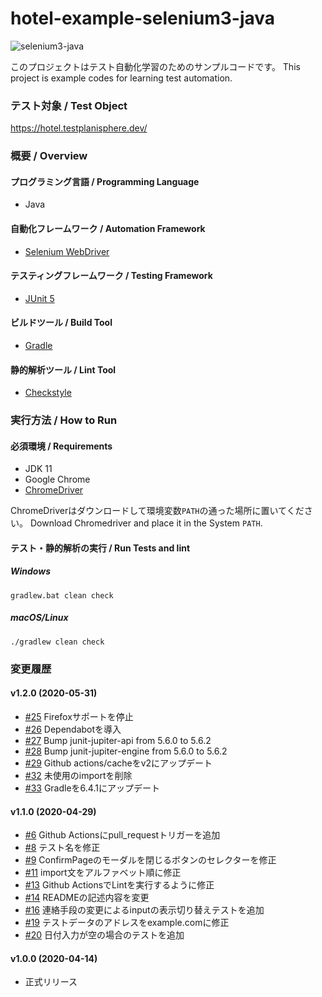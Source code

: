 # hotel-example-selenium3-java

![selenium3-java](https://github.com/testplanisphere/hotel-example-selenium3-java/workflows/selenium3-java/badge.svg)

このプロジェクトはテスト自動化学習のためのサンプルコードです。
This project is example codes for learning test automation.

### テスト対象 / Test Object

https://hotel.testplanisphere.dev/

### 概要 / Overview

#### プログラミング言語 / Programming Language

* Java

#### 自動化フレームワーク / Automation Framework

* [Selenium WebDriver](https://www.selenium.dev/)

#### テスティングフレームワーク / Testing Framework

* [JUnit 5](https://junit.org/junit5/)

#### ビルドツール / Build Tool

* [Gradle](https://gradle.org/)

#### 静的解析ツール / Lint Tool

* [Checkstyle](https://checkstyle.sourceforge.io/)

### 実行方法 / How to Run

#### 必須環境 / Requirements

* JDK 11
* Google Chrome
* [ChromeDriver](https://chromedriver.chromium.org/downloads)

ChromeDriverはダウンロードして環境変数`PATH`の通った場所に置いてください。
Download Chromedriver and place it in the System `PATH`.

#### テスト・静的解析の実行 / Run Tests and lint

##### Windows

```
gradlew.bat clean check
```

##### macOS/Linux

```
./gradlew clean check
```

### 変更履歴

#### v1.2.0 (2020-05-31)

* [#25](https://github.com/testplanisphere/hotel-example-selenium3-java/pull/25) Firefoxサポートを停止
* [#26](https://github.com/testplanisphere/hotel-example-selenium3-java/pull/26) Dependabotを導入
* [#27](https://github.com/testplanisphere/hotel-example-selenium3-java/pull/27) Bump junit-jupiter-api from 5.6.0 to 5.6.2
* [#28](https://github.com/testplanisphere/hotel-example-selenium3-java/pull/28) Bump junit-jupiter-engine from 5.6.0 to 5.6.2
* [#29](https://github.com/testplanisphere/hotel-example-selenium3-java/pull/29) Github actions/cacheをv2にアップデート
* [#32](https://github.com/testplanisphere/hotel-example-selenium3-java/pull/32) 未使用のimportを削除
* [#33](https://github.com/testplanisphere/hotel-example-selenium3-java/pull/33) Gradleを6.4.1にアップデート

#### v1.1.0 (2020-04-29)

* [#6](https://github.com/testplanisphere/hotel-example-selenium3-java/pull/6) Github Actionsにpull_requestトリガーを追加
* [#8](https://github.com/testplanisphere/hotel-example-selenium3-java/pull/8) テスト名を修正
* [#9](https://github.com/testplanisphere/hotel-example-selenium3-java/pull/9) ConfirmPageのモーダルを閉じるボタンのセレクターを修正
* [#11](https://github.com/testplanisphere/hotel-example-selenium3-java/pull/11) import文をアルファベット順に修正
* [#13](https://github.com/testplanisphere/hotel-example-selenium3-java/pull/13) Github ActionsでLintを実行するように修正
* [#14](https://github.com/testplanisphere/hotel-example-selenium3-java/pull/14) READMEの記述内容を変更
* [#16](https://github.com/testplanisphere/hotel-example-selenium3-java/pull/16) 連絡手段の変更によるinputの表示切り替えテストを追加
* [#19](https://github.com/testplanisphere/hotel-example-selenium3-java/pull/19) テストデータのアドレスをexample.comに修正
* [#20](https://github.com/testplanisphere/hotel-example-selenium3-java/pull/20) 日付入力が空の場合のテストを追加

#### v1.0.0 (2020-04-14)

* 正式リリース